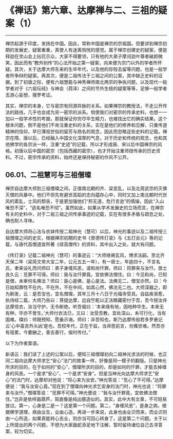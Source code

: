 # 《禅话》第六章、达摩禅与二、三祖的疑案（1）

------

禅宗起源于印度，发扬在中国。因此，常称中国是禅宗的宗祖国。但要讲到禅宗初期的发展史，疑案重重，真使人有迷离惝恍的感觉。属于禅宗创建史的疑案，便是释迦在灵山会上拈花示众，大家不得要领，只有他的大弟子摩诃迦叶尊者破颜微笑，因此而有“教外别传”的心法开始之第一疑案，向来便为宗门以外的学者所怀疑。其次，关于达摩大师东来的生卒年代，以及他的存殁去留等问题，也是一般学者所争辩的疑案。再其次，便是二祖传法于三祖之间的公案，其中缺乏史料的证据。到了初唐之际，便有六祖慧能与神秀禅师南北两宗的争执问题，以及现代一般学者对于《六祖坛经》与神会（荷泽）之间的节外生枝的疑案等等，足够一般学者去游心妄想，搜罗考证。

其实，禅宗的本身，它与密宗有同源异脉的关系。如果禅宗的教授法，不走公开传法的路线，几乎也会成为另一密宗的派系。倘使我们对密宗的传承史料，也想一一加以一般学术性的考据，那就保证你穷尽毕生精力，也难找出它的确实结果。这个根本问题，倒不是他们不肯注重史料的关系，实在是他们的修养和见解，只重传道精神的信仰，早已薄视世俗的留芳与扬名的观念，因此而忽略这些史料的记载。禅宗在隋、唐以后，已经融入中国文化深厚的气息，对于历史和传统的观念，也和其他佛学的各宗派一样，注重“史迹”的记载，所以才形成唐、宋以后中国禅宗的风格。初唐以后中国的密宗（包括西藏的密宗），也才开始注重师授传承的历史资料。不过，密宗传承的资料，始终还是保持秘密的作风不公开。

## 06.01、二祖慧可与三祖僧璨

禅宗自达摩大师到三祖僧璨之间，正值南北朝的齐、梁变乱，以及北周武宗的灭佛灭僧的风暴中。他们不但先有避世高蹈的志向蕴存心中，同时又加上南北朝时代世风的紊乱，士风的颓丧，于是更加强他们“邦无道，危行言逊”的情操，因此“入山唯恐不深”，“逃名唯恐不彻”。虽然如此，如果从学术发展史的立场而言，在禅宗有关的史料中，对于二祖三祖之间传承事迹的记载，实在有很多矛盾与疏忽之处，确也耐人寻味。

自达摩大师将心法与衣钵传授二祖神光（慧可）以后，神光的事迹以及二祖传授三祖僧璨之间的史实，根据禅宗初期的史书《景德传灯录》与《五灯会元》等的记载，与唐代高僧道宣所著《续高僧传》的资料，其中出入之处，就大有问题。

《传灯录》记载二祖神光（慧可）的事迹云：“大师继阐玄风，博求法嗣。至北齐天保二年（梁简文帝大宝二年，公元五五一年），有一居士，年逾四十，不言名氏，聿来设礼而问师曰：弟子身缠风恙，请和尚忏罪。师曰：将罪来与汝忏。居士良久云：觅罪不可得。师曰：我与汝忏罪竟。宜依佛法僧住。曰：今见和尚，已知是僧，未审何名佛法？师曰：是心是佛，是心是法。法佛无二，僧宝亦然。曰：今日始知罪性不在内，不在外，不在中间，如其心然，佛法无二也。大师深器之，即为剃发，云：是吾宝也，宜名僧璨。其年三月十八日于光福寺受具。自兹疾渐愈，执侍经二载，大师乃告曰：菩提达摩，远自竺乾以正法眼藏密付于吾，吾今授汝并达摩信衣，汝当守护，无令断绝。听吾偈曰：‘本来缘有地，因地种华生。本来无有种，华亦不曾生。’大师付衣法已，又曰：汝受吾教，宜处深山，未可行化，当有国难。璨曰：师既预知，愿垂示诲。师曰：非吾知也，斯乃达摩传般若多罗悬记云‘心中虽吉外头凶’是也。吾校年代，正在于兹，当谛思前言，勿罹世难。然吾亦有宿累，今要酬之，善去善行，俟时传付。”

以下为作者案语。

新语云：我们读了上述的公案以后，便知三祖僧璨初向二祖神光求法的时候，也正同二祖向达摩大师求乞“安心”法门的故事一样，好像是同一模子的翻版。只是神光所求的目的，在于如何的“安心”，僧璨所求的目的，却是如何的忏罪，才能去掉缠身的风恙。一个是求“安心”，一个是求“安身”。但是当神光向达摩大师求乞“安心”的法门时，达摩却对他说：“将心来为汝安。”神光答说：“觅心了不可得。”达摩便说：“我与汝安心竟。”现在到了僧璨向神光求乞安身的法门时，神光也说：“将罪来与汝忏。”僧璨答说：“觅罪不可得。”神光便说：“我与汝忏罪竟，宜依佛法僧住。”岂非是依样画葫芦，简直像是纯出臆造似的。其实，此中大有文章，不可轻易放过。第一，心身是二是一？这是第一个问题。第二，“身缠风恙”，是身之病，根据佛学道理，病由业生，业由心造。再进一步来说，此身也由业识而来，而业识则由一心所造，如果真能转心去业，则亦当可回心转身了。这是第二个问题。关于以上所提出的两个问题，不想为大家画蛇添足地下注解，暂时留待诸位自己去寻答案，较为切实。

